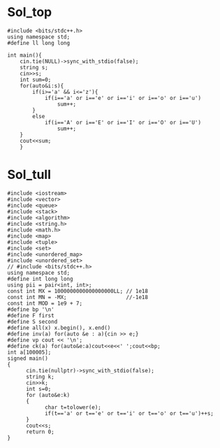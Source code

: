 # Sol_top

    #include <bits/stdc++.h>
    using namespace std;
    #define ll long long
    
    int main(){
        cin.tie(NULL)->sync_with_stdio(false);
        string s;
        cin>>s;
        int sum=0;
        for(auto&i:s){
            if(i>='a' && i<='z'){
                if(i=='a' or i=='e' or i=='i' or i=='o' or i=='u')
                    sum++;
            }
            else
                if(i=='A' or i=='E' or i=='I' or i=='O' or i=='U')
                    sum++;
        }
        cout<<sum;
        }

# Sol_tull
    #include <iostream>
    #include <vector>
    #include <queue>
    #include <stack>
    #include <algorithm>
    #include <string.h>
    #include <math.h>
    #include <map>
    #include <tuple>
    #include <set>
    #include <unordered_map>
    #include <unordered_set>
    // #include <bits/stdc++.h>
    using namespace std;
    #define int long long
    using pii = pair<int, int>;
    const int MX = 1000000000000000000LL; // 1e18
    const int MN = -MX;                   //-1e18
    const int MOD = 1e9 + 7;
    #define bp '\n'
    #define F first
    #define S second
    #define all(x) x.begin(), x.end()
    #define inv(a) for(auto &e : a){cin >> e;}
    #define vp cout << '\n';
    #define ck(a) for(auto&e:a)cout<<e<<' ';cout<<bp;
    int a[100005];
    signed main()
    {
          cin.tie(nullptr)->sync_with_stdio(false);
          string k;
          cin>>k;
          int s=0;
          for (auto&e:k)
          {
                char t=tolower(e);
                if(t=='a' or t=='e' or t=='i' or t=='o' or t=='u')++s;
          }
          cout<<s;
          return 0;
    }
